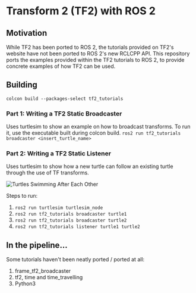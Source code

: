 # Transform 2 (TF2) with ROS 2

## Motivation
While TF2 has been ported to ROS 2, the tutorials provided on TF2's website have not been ported to ROS 2's new RCLCPP API. This repository ports the examples provided within the TF2 tutorials to ROS 2, to provide concrete examples of how TF2 can be used.

## Building
`colcon build --packages-select tf2_tutorials`

### Part 1: Writing a TF2 Static Broadcaster
Uses turtlesim to show an example on how to broadcast transforms. To run it, use the executable built during colcon build.
`ros2 run tf2_tutorials broadcaster <insert_turtle_name>`

### Part 2: Writing a TF2 Static Listener
Uses turtlesim to show how a new turtle can follow an existing turtle through the use of TF transforms.

![Turtles Swimming After Each Other](https://github.com/DH-Autonomy/tf2_tutorials/gif/tf2_listener.gif)

Steps to run:
1. `ros2 run turtlesim turtlesim_node`
2. `ros2 run tf2_tutorials broadcaster turtle1`
3. `ros2 run tf2_tutorials broadcaster turtle2`
4. `ros2 run tf2_tutorials listener turtle1 turtle2`

## In the pipeline...
Some tutorials haven't been neatly ported / ported at all:
1. frame_tf2_broadcaster
2. tf2, time and time_travelling
3. Python3
